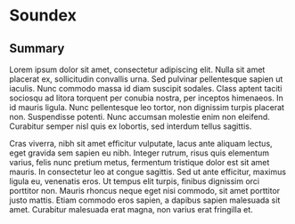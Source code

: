 # Soundex

## Summary

Lorem ipsum dolor sit amet, consectetur adipiscing elit. Nulla sit amet placerat ex, sollicitudin convallis urna. Sed pulvinar pellentesque sapien ut iaculis. Nunc commodo massa id diam suscipit sodales. Class aptent taciti sociosqu ad litora torquent per conubia nostra, per inceptos himenaeos. In id mauris ligula. Nunc pellentesque leo tortor, non dignissim turpis placerat non. Suspendisse potenti. Nunc accumsan molestie enim non eleifend. Curabitur semper nisl quis ex lobortis, sed interdum tellus sagittis.

Cras viverra, nibh sit amet efficitur vulputate, lacus ante aliquam lectus, eget gravida sem sapien eu nibh. Integer rutrum, risus quis elementum varius, felis nunc pretium metus, fermentum tristique dolor est sit amet mauris. In consectetur leo at congue sagittis. Sed ut ante efficitur, maximus ligula eu, venenatis eros. Ut tempus elit turpis, finibus dignissim orci porttitor non. Mauris rhoncus neque eget nisi commodo, sit amet porttitor justo mattis. Etiam commodo eros sapien, a dapibus sapien malesuada sit amet. Curabitur malesuada erat magna, non varius erat fringilla et.